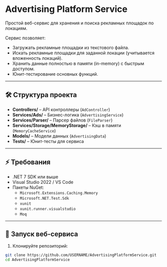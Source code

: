 # Advertising Platform Service

Простой веб-сервис для хранения и поиска рекламных площадок по локациям.  

Сервис позволяет:

- Загружать рекламные площадки из текстового файла.
- Искать рекламные площадки для заданной локации (учитывается вложенность локаций).
- Хранить данные полностью в памяти (in-memory) с быстрым доступом.
- Юнит-тестирование основных функций.

---

## 🛠 Структура проекта

- **Controllers/** – API контроллеры (`AdController`)  
- **Services/Ads/** – Бизнес-логика (`AdvertisingService`)  
- **Services/Parser/** – Парсер файлов (`FileParser`)  
- **Services/Storage/MemoryStorage/** – Кэш в памяти (`MemoryCacheService`)  
- **Models/** – Модели данных (`AdvertisingData`)  
- **Tests/** – Юнит-тесты для сервиса

---

## ⚡ Требования

- .NET 7 SDK или выше
- Visual Studio 2022 / VS Code
- Пакеты NuGet:
  - `Microsoft.Extensions.Caching.Memory`
  - `Microsoft.NET.Test.Sdk`
  - `xunit`
  - `xunit.runner.visualstudio`
  - `Moq`

---

## 🚀 Запуск веб-сервиса

1. Клонируйте репозиторий:

```bash
git clone https://github.com/USERNAME/AdvertisingPlatformService.git
cd AdvertisingPlatformService
